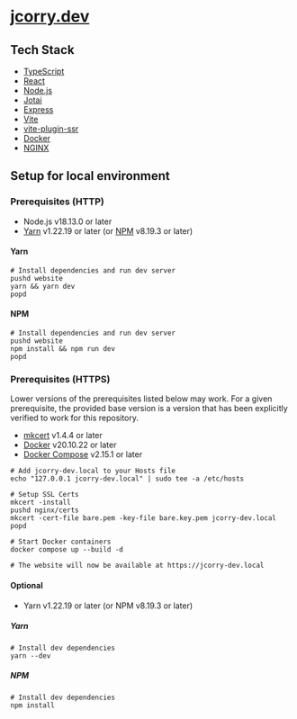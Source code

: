 # [jcorry.dev](https://jcorry.dev)

## Tech Stack

- [TypeScript](https://typescriptlang.org)
- [React](https://reactjs.org)
- [Node.js](https://nodejs.org/)
- [Jotai](https://jotai.org)
- [Express](https://expressjs.com)
- [Vite](https://vitejs.dev)
- [vite-plugin-ssr](https://vite-plugin-ssr.com)
- [Docker](https://www.docker.com/)
- [NGINX](https://www.nginx.com)

## Setup for local environment

### Prerequisites (HTTP)

- Node.js v18.13.0 or later
- [Yarn](https://yarnpkg.com/) v1.22.19 or later (or [NPM](https://www.npmjs.com) v8.19.3 or later)

#### Yarn

```
# Install dependencies and run dev server
pushd website
yarn && yarn dev
popd
```

#### NPM

```
# Install dependencies and run dev server
pushd website
npm install && npm run dev
popd
```

### Prerequisites (HTTPS)

Lower versions of the prerequisites listed below may work. For a given prerequisite, the provided base version is a version that has been explicitly verified to work for this repository.

- [mkcert](https://mkcert.dev/) v1.4.4 or later
- [Docker](https://www.docker.com/) v20.10.22 or later
- [Docker Compose](https://docs.docker.com/compose/) v2.15.1 or later

```
# Add jcorry-dev.local to your Hosts file
echo "127.0.0.1 jcorry-dev.local" | sudo tee -a /etc/hosts

# Setup SSL Certs
mkcert -install
pushd nginx/certs
mkcert -cert-file bare.pem -key-file bare.key.pem jcorry-dev.local
popd

# Start Docker containers
docker compose up --build -d

# The website will now be available at https://jcorry-dev.local
```

#### Optional

- Yarn v1.22.19 or later (or NPM v8.19.3 or later)

##### Yarn

```
# Install dev dependencies
yarn --dev
```

##### NPM

```
# Install dev dependencies
npm install
```
